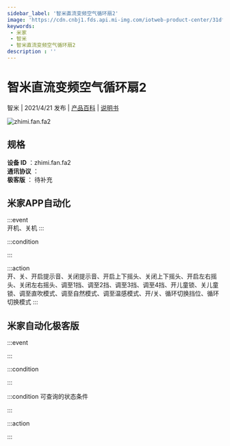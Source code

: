 ```yaml
---
sidebar_label: '智米直流变频空气循环扇2'
image: 'https://cdn.cnbj1.fds.api.mi-img.com/iotweb-product-center/31df39f5a20d63058caf91a47e2e47ff_循环扇2-168.png?GalaxyAccessKeyId=AKVGLQWBOVIRQ3XLEW&Expires=9223372036854775807&Signature=QdhHn3B5lFLQRgM79aM2ozRE1Jo='
keywords: 
 - 米家
 - 智米
 - 智米直流变频空气循环扇2
description : ''
---
```

# 智米直流变频空气循环扇2

智米 | 2021/4/21 发布 | [产品百科](https://home.mi.com/webapp/content/baike/product/index.html?model=zhimi.fan.fa2/) | [说明书](https://home.mi.com/views/introduction.html?model=zhimi.fan.fa2&region=cn)

![zhimi.fan.fa2](https://cdn.cnbj1.fds.api.mi-img.com/iotweb-product-center/31df39f5a20d63058caf91a47e2e47ff_循环扇2-168.png?GalaxyAccessKeyId=AKVGLQWBOVIRQ3XLEW&Expires=9223372036854775807&Signature=QdhHn3B5lFLQRgM79aM2ozRE1Jo=)

## 规格  
> 
**设备 ID** ：zhimi.fan.fa2  
**通讯协议** ：  
**极客版**  ： 待补充 


## 米家APP自动化  

:::event  
开机、关机
:::

:::condition  

:::

:::action   
开、关、开启提示音、关闭提示音、开启上下摇头、关闭上下摇头、开启左右摇头、关闭左右摇头、调至1挡、调至2挡、调至3挡、调至4挡、开儿童锁、关儿童锁、调至直吹模式、调至自然模式、调至温感模式、开/关、循环切换挡位、循环切换模式
:::

## 米家自动化极客版  

:::event  

:::

:::condition  

:::

:::condition 可查询的状态条件  

:::

:::action  

:::

        
